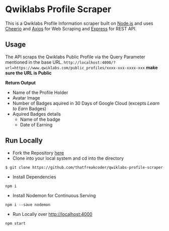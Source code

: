 # Qwiklabs Profile Scraper
This is a Qwiklabs Profile Information scraper built on [Node.js](https://nodejs.org/en/) and uses [Cheerio](https://cheerio.js.org/) and [Axios](https://www.npmjs.com/package/axios) for Web Scraping and [Express](https://expressjs.com/) for REST API. 

## Usage
The API scraps the Qwiklabs Public Profile via the Query Parameter mentioned in the base URL.
```http://localhost:4000/?url=https://www.qwiklabs.com/public_profiles/xxxx-xxx-xxxx-xxx```
**make sure the URL is Public**

**Return Output**
- Name of the Profile Holder
- Avatar Image
- Number of Badges aquired in 30 Days of Google Cloud (excepts _Learn to Earn_ Badges)
- Aquired Badges details
    - Name of the badge
    - Date of Earning

## Run Locally
- Fork the Repository [here](https://github.com/thatfreakcoder/qwiklabs-profile-scraper-node/fork?fragment=1)
- Clone into your local system and cd into the directory
```bash
$ git clone https://github.com/thatfreakcoder/qwiklabs-profile-scraper-node && cd qwiklabs-profile-scraper-node
```
- Install Dependencies
```
npm i
```
- Install Nodemon for Continuous Serving
```
npm i --save nodemon
```
- Run Locally over [http://localhost:4000](http://localhost:4000)
```
npm start
```